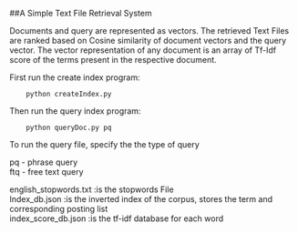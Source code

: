 ##A Simple Text File Retrieval System

Documents and query are represented as vectors. The retrieved Text Files are ranked based on Cosine similarity of document vectors and the query vector. The vector representation of any document is an array of Tf-Idf score of the terms present in the respective document.


First run the create index program:

        python createIndex.py

Then run the query index program:

        python queryDoc.py pq 
        
To run the query file, specify the the type of query 

pq -	phrase query 								
ftq -	free text query 								

english_stopwords.txt :is the stopwords File									
Index_db.json :is the inverted index of the corpus, stores the term and corresponding posting list				      
index_score_db.json :is the tf-idf database for each word												
